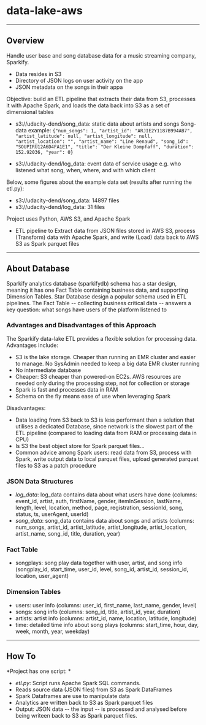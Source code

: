 # data-lake-aws
___
## Overview

Handle user base and song database data for a music streaming company, Sparkify. 

* Data resides in S3
* Directory of JSON logs on user activity on the app
* JSON metadata on the songs in their appa

Objective: build an ETL pipeline that extracts their data from S3, processes it with Apache Spark, and loads the data back into S3 as a set of dimensional tables


* s3://udacity-dend/song_data: static data about artists and songs Song-data example: ```{"num_songs": 1, "artist_id": "ARJIE2Y1187B994AB7", "artist_latitude": null, "artist_longitude": null, "artist_location": "", "artist_name": "Line Renaud", "song_id": "SOUPIRU12A6D4FA1E1", "title": "Der Kleine Dompfaff", "duration": 152.92036, "year": 0}```

* s3://udacity-dend/log_data: event data of service usage e.g. who listened what song, when, where, and with which client

Below, some figures about the example data set (results after running the etl.py):

* s3://udacity-dend/song_data: 14897 files
* s3://udacity-dend/log_data: 31 files

Project uses Python, AWS S3, and Apache Spark
- ETL pipeline to Extract data from JSON files stored in AWS S3, process (Transform) data with Apache Spark, and write (Load) data back to AWS S3 as Spark parquet files

___
## About Database
Sparkify analytics database (sparkifydb) schema has a star design, meaning it has one Fact Table containing business data, and supporting Dimension Tables. Star Database design a popular schema used in ETL pipelines. The Fact Table -- collecting business critical data -- answers a key question: what songs have users of the platform listened to

### Advantages and Disadvantages of this Approach
The Sparkify data-lake ETL provides a flexible solution for processing data. Advantages include:
* S3 is the lake storage. Cheaper than running an EMR cluster and easier to manage. No SysAdmin needed to keep a big data EMR cluster running
* No intermediate database
* Cheaper: S3 cheaper than powered-on EC2s. AWS resources are needed only during the processing step, not for collection or storage
* Spark is fast and processes data in RAM
* Schema on the fly means ease of use when leveraging Spark

Disadvantages:
* Data loading from S3 back to S3 is less performant than a solution that utilises a dedicated Database, since network is the slowest part of the ETL pipeline (compared to loading data from RAM or processing data in CPU)
* Is S3 the best object store for Spark parquet files...
* Common advice among Spark users: read data from S3, process with Spark, write output data to local parquet files, upload generated parquet files to S3 as a patch procedure

### JSON Data Structures

* *log_data*: log_data contains data about what users have done (columns: event_id, artist, auth, firstName, gender, itemInSession, lastName, length, level, location, method, page, registration, sessionId, song, status, ts, userAgent, userId)
* *song_data*: song_data contains data about songs and artists (columns: num_songs, artist_id, artist_latitude, artist_longitude, artist_location, artist_name, song_id, title, duration, year)


### Fact Table
* songplays: song play data together with user, artist, and song info (songplay_id, start_time, user_id, level, song_id, artist_id, session_id, location, user_agent)

### Dimension Tables
* users: user info (columns: user_id, first_name, last_name, gender, level)
* songs: song info (columns: song_id, title, artist_id, year, duration)
* artists: artist info (columns: artist_id, name, location, latitude, longitude)
* time: detailed time info about song plays (columns: start_time, hour, day, week, month, year, weekday)

---
## How To
*Project has one script: *
* *etl.py*: Script runs Apache Spark SQL commands.
* Reads source data (JSON files) from S3 as Spark DataFrames
* Spark Dataframes are use to manipulate data
* Analytics are written back to S3 as Spark parquet files
* Output: JSON data -- the input -- is processed and analysed before being writeen back to S3 as Spark parquet files.
